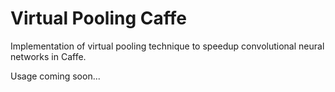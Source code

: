# Virtual Pooling Caffe

Implementation of virtual pooling technique to speedup convolutional neural networks in Caffe.

Usage coming soon...
